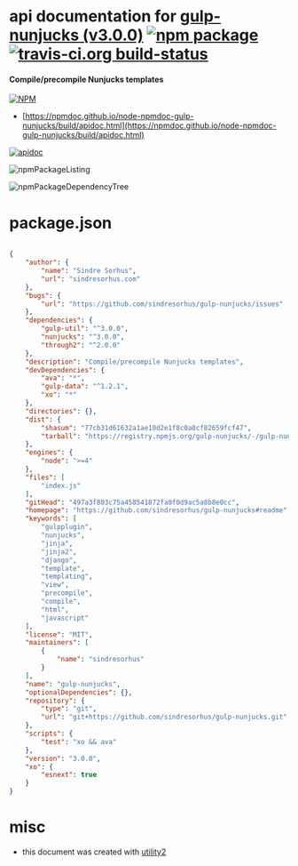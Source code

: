 # api documentation for  [gulp-nunjucks (v3.0.0)](https://github.com/sindresorhus/gulp-nunjucks#readme)  [![npm package](https://img.shields.io/npm/v/npmdoc-gulp-nunjucks.svg?style=flat-square)](https://www.npmjs.org/package/npmdoc-gulp-nunjucks) [![travis-ci.org build-status](https://api.travis-ci.org/npmdoc/node-npmdoc-gulp-nunjucks.svg)](https://travis-ci.org/npmdoc/node-npmdoc-gulp-nunjucks)
#### Compile/precompile Nunjucks templates

[![NPM](https://nodei.co/npm/gulp-nunjucks.png?downloads=true&downloadRank=true&stars=true)](https://www.npmjs.com/package/gulp-nunjucks)

- [https://npmdoc.github.io/node-npmdoc-gulp-nunjucks/build/apidoc.html](https://npmdoc.github.io/node-npmdoc-gulp-nunjucks/build/apidoc.html)

[![apidoc](https://npmdoc.github.io/node-npmdoc-gulp-nunjucks/build/screenCapture.buildCi.browser.%252Ftmp%252Fbuild%252Fapidoc.html.png)](https://npmdoc.github.io/node-npmdoc-gulp-nunjucks/build/apidoc.html)

![npmPackageListing](https://npmdoc.github.io/node-npmdoc-gulp-nunjucks/build/screenCapture.npmPackageListing.svg)

![npmPackageDependencyTree](https://npmdoc.github.io/node-npmdoc-gulp-nunjucks/build/screenCapture.npmPackageDependencyTree.svg)



# package.json

```json

{
    "author": {
        "name": "Sindre Sorhus",
        "url": "sindresorhus.com"
    },
    "bugs": {
        "url": "https://github.com/sindresorhus/gulp-nunjucks/issues"
    },
    "dependencies": {
        "gulp-util": "^3.0.0",
        "nunjucks": "^3.0.0",
        "through2": "^2.0.0"
    },
    "description": "Compile/precompile Nunjucks templates",
    "devDependencies": {
        "ava": "*",
        "gulp-data": "^1.2.1",
        "xo": "*"
    },
    "directories": {},
    "dist": {
        "shasum": "77cb31d61632a1ae10d2e1f8c0a8cf82659fcf47",
        "tarball": "https://registry.npmjs.org/gulp-nunjucks/-/gulp-nunjucks-3.0.0.tgz"
    },
    "engines": {
        "node": ">=4"
    },
    "files": [
        "index.js"
    ],
    "gitHead": "497a3f803c75a458541872fa0f0d9ac5a8b8e0cc",
    "homepage": "https://github.com/sindresorhus/gulp-nunjucks#readme",
    "keywords": [
        "gulpplugin",
        "nunjucks",
        "jinja",
        "jinja2",
        "django",
        "template",
        "templating",
        "view",
        "precompile",
        "compile",
        "html",
        "javascript"
    ],
    "license": "MIT",
    "maintainers": [
        {
            "name": "sindresorhus"
        }
    ],
    "name": "gulp-nunjucks",
    "optionalDependencies": {},
    "repository": {
        "type": "git",
        "url": "git+https://github.com/sindresorhus/gulp-nunjucks.git"
    },
    "scripts": {
        "test": "xo && ava"
    },
    "version": "3.0.0",
    "xo": {
        "esnext": true
    }
}
```



# misc
- this document was created with [utility2](https://github.com/kaizhu256/node-utility2)
